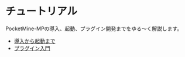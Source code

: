 # チュートリアル
PocketMine-MPの導入、起動、プラグイン開発までをゆる～く解説します。

- [導入から起動まで](./setup.md)
- [プラグイン入門](./make-plugin.md)